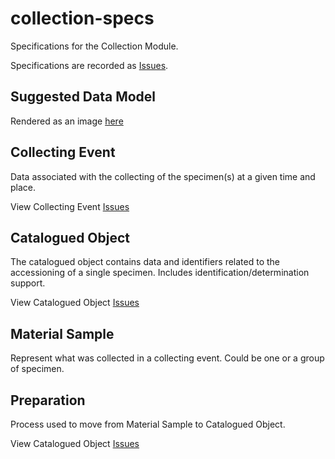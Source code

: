 # collection-specs
Specifications for the Collection Module.

Specifications are recorded as [Issues](https://github.com/DINA-Web/collection-specs/issues).

## Suggested Data Model
Rendered as an image [here](https://github.com/DINA-Web/collection-specs/blob/master/documentation/collectionDataModel.png)

## Collecting Event
Data associated with the collecting of the specimen(s) at a given time and place.

View Collecting Event [Issues](https://github.com/DINA-Web/collection-specs/issues?q=is%3Aissue+is%3Aopen+label%3A%22Collecting+Event%22)

## Catalogued Object
The catalogued object contains data and identifiers related to the accessioning of a single specimen. Includes identification/determination support.

View Catalogued Object [Issues](https://github.com/DINA-Web/collection-specs/issues?q=is%3Aissue+is%3Aopen+label%3A%22Catalogued+Object%22)

## Material Sample
Represent what was collected in a collecting event. Could be one or a group of specimen.

## Preparation
Process used to move from Material Sample to Catalogued Object.

View Catalogued Object [Issues](https://github.com/DINA-Web/collection-specs/issues?q=is%3Aissue+is%3Aopen+label%3A%22Preparation%22)
